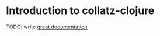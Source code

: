 # Introduction to collatz-clojure

TODO: write [great documentation](http://jacobian.org/writing/what-to-write/)
